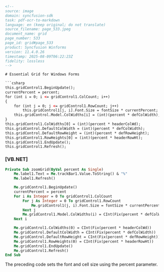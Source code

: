 ```html
<!--
source: image
domain: syncfusion-sdk
task: pdf-ocr-to-markdown
language: en (keep original; do not translate)
source_filename: page_533.jpeg
document_name: grid
page_number: 533
page_id: grid#page_533
product: Syncfusion Winforms
version: 11.4.0.26
timestamp: 2025-08-09T06:22:23Z
fidelity: lossless
-->

# Essential Grid for Windows Forms

```csharp
this.gridControl1.BeginUpdate();
currentPercent = percent;
for (int i = 0; i <= gridControl1.ColCount; i++)
{
    for (int j = 0; j <= gridControl1.RowCount; j++)
        this.gridControl1[j, i].Font.Size = fontSize * currentPercent;
    this.gridControl.Model.ColWidths[i] = (int)(percent * defColWidth);
}
this.gridControl1.ColWidths[0] = (int)(percent * headerColWd);
this.gridControl.DefaultColWidth = (int)(percent * defColWidth);
this.gridControl.DefaultRowHeight = (int)(percent * defRowHeight);
this.gridControl1.RowHeights[0] = (int)(percent * headerRowHt);
this.gridControl1.EndUpdate();
this.gridControl1.Refresh();
```

### [VB.NET]

```vb
Private Sub zoomGrid(ByVal percent As Single)
    Me.label1.Text = Me.trackBar1.Value.ToString() & "%" 
    Me.label1.Refresh()

    Me.gridControl1.BeginUpdate()
    currentPercent = percent
    For i As Integer = 0 To gridControl1.ColCount
        For j As Integer = 0 To gridControl1.RowCount
            Me.gridControl1(j, i).Font.Size = fontSize * currentPercent
        Next j
        Me.gridControl1.Model.ColWidths(i) = CInt(Fix(percent * defColWidth))
    Next i

    Me.gridControl1.ColWidths(0) = CInt(Fix(percent * headerColWd))
    Me.gridControl.DefaultColWidth = CInt(Fix(percent * defColWidth))
    Me.gridControl.DefaultRowHeight = CInt(Fix(percent * defRowHeight))
    Me.gridControl1.RowHeights(0) = CInt(Fix(percent * headerRowHt))
    Me.gridControl1.EndUpdate()
    Me.gridControl1.Refresh()
End Sub
```

The preceding code sets the font and cell size using the percent parameter.

<!-- tags: [winforms, grid, zooming, font size, cell size, percent parameter] keywords: [gridcontrol, font size, colwidths, rowheights, defaultcolwidth, defaultrowheight, percent parameter] -->
``` 
